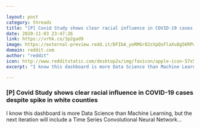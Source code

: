 ```yaml
---

layout: post
category: threads
title: "[P] Covid Study shows clear racial influence in COVID-19 cases despite spike in white counties"
date: 2020-11-03 23:47:26
link: https://vrhk.co/3p2gad9
image: https://external-preview.redd.it/DFIbA_yeRMGr82sVpQsFlaXu8g5KRPwgTEpmV0QeUe4.jpg?width=918&height=480.628272251&auto=webp&crop=918:480.628272251,smart&s=ed3ebf8f1c1878fd1cc2cced7a1f0e6bc3315975
domain: reddit.com
author: "reddit"
icon: http://www.redditstatic.com/desktop2x/img/favicon/apple-icon-57x57.png
excerpt: "I know this dashboard is more Data Science than Machine Learning, but the next iteration will include a Time Series Convolutional Neural Network..."

---
```


### [P] Covid Study shows clear racial influence in COVID-19 cases despite spike in white counties

I know this dashboard is more Data Science than Machine Learning, but the next iteration will include a Time Series Convolutional Neural Network...